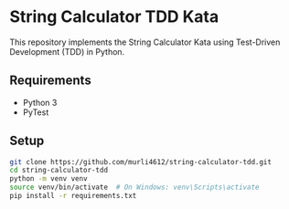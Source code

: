 # String Calculator TDD Kata

This repository implements the String Calculator Kata using Test-Driven Development (TDD) in Python.

## Requirements
- Python 3
- PyTest

## Setup
```bash
git clone https://github.com/murli4612/string-calculator-tdd.git
cd string-calculator-tdd
python -m venv venv
source venv/bin/activate  # On Windows: venv\Scripts\activate
pip install -r requirements.txt
